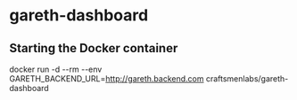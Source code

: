 # gareth-dashboard

## Starting the Docker container

docker run -d --rm --env GARETH_BACKEND_URL=http://gareth.backend.com craftsmenlabs/gareth-dashboard